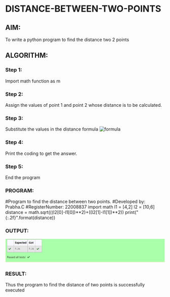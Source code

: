 # DISTANCE-BETWEEN-TWO-POINTS

## AIM:
To write a python program to find the distance two 2 points
## ALGORITHM:
### Step 1:
Import math function as m 
### Step 2: 
Assign the values of point 1 and point 2 whose distance is to be calculated.
### Step 3: 
Substitute the values in the distance formula  ![formula](/formula.jpg)
### Step 4: 
Print the coding to get the answer.
### Step 5: 
End the program
### PROGRAM:
#Program to find the distance between two points.
#Developed by: Prabha.C
#RegisterNumber: 22008837
import math
l1 = [4,2]
l2 = [10,6]
distance = math.sqrt(((l2[0]-l1[0])**2)+((l2[1]-l1[1])**2))
print("{:.2f}".format(distance))

  


### OUTPUT:
![output](/Screenshot_20221228_084246.png)

### RESULT:
Thus the program to find the distance of two points is successfully executed


